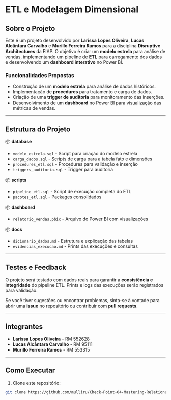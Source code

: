 # ETL e Modelagem Dimensional

## Sobre o Projeto

Este é um projeto desenvolvido por **Larissa Lopes Oliveira**, **Lucas Alcântara Carvalho** e **Murillo Ferreira Ramos** para a disciplina **Disruptive Architectures** da FIAP. O objetivo é criar um **modelo estrela** para análise de vendas, implementando um pipeline de **ETL** para carregamento dos dados e desenvolvendo um **dashboard interativo** no Power BI.

### Funcionalidades Propostas

- Construção de um **modelo estrela** para análise de dados históricos.
- Implementação de **procedures** para tratamento e carga de dados.
- Criação de uma **trigger de auditoria** para monitoramento das inserções.
- Desenvolvimento de um **dashboard** no Power BI para visualização das métricas de vendas.

---

## Estrutura do Projeto

📦 **database**  
- `modelo_estrela.sql` - Script para criação do modelo estrela  
- `carga_dados.sql` - Scripts de carga para a tabela fato e dimensões  
- `procedures_etl.sql` - Procedures para validação e inserção  
- `triggers_auditoria.sql` - Trigger para auditoria  

📦 **scripts**  
- `pipeline_etl.sql` - Script de execução completa do ETL  
- `pacotes_etl.sql` - Packages consolidados  

📦 **dashboard**  
- `relatorio_vendas.pbix` - Arquivo do Power BI com visualizações  

📦 **docs**  
- `dicionario_dados.md` - Estrutura e explicação das tabelas  
- `evidencias_execucao.md` - Prints das execuções e consultas  

---

## Testes e Feedback

O projeto será testado com dados reais para garantir a **consistência e integridade** do pipeline ETL. Prints e logs das execuções serão registrados para validação.  

Se você tiver sugestões ou encontrar problemas, sinta-se à vontade para abrir uma **issue** no repositório ou contribuir com **pull requests**.

---

## Integrantes

- **Larissa Lopes Oliveira** - RM 552628  
- **Lucas Alcântara Carvalho** - RM 95111  
- **Murillo Ferreira Ramos** - RM 553315  

---

## Como Executar

1. Clone este repositório:
```bash
git clone https://github.com/mulliru/Check-Point-04-Mastering-Relational-And-Non-relational-Database
